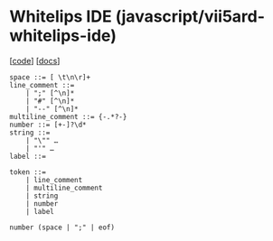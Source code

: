 # Whitelips IDE (javascript/vii5ard-whitelips-ide)

[[code](https://github.com/vii5ard/whitespace/blob/master/ws_asm.js)]
[[docs](https://vii5ard.github.io/whitespace/help.html)]

```bnf
space ::= [ \t\n\r]+
line_comment ::=
    | ";" [^\n]*
    | "#" [^\n]*
    | "--" [^\n]*
multiline_comment ::= {-.*?-}
number ::= [+-]?\d*
string ::=
    | "\"" …
    | "'" …
label ::=

token ::=
    | line_comment
    | multiline_comment
    | string
    | number
    | label

number (space | ";" | eof)
```
